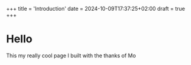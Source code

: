 +++
title = 'Introduction'
date = 2024-10-09T17:37:25+02:00
draft = true
+++
# Hello
This my really cool page I built with the thanks of Mo

